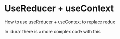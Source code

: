 # UseReducer + useContext

How to use useReducer + useContext to replace redux

In idurar there is a more complex code with this.
